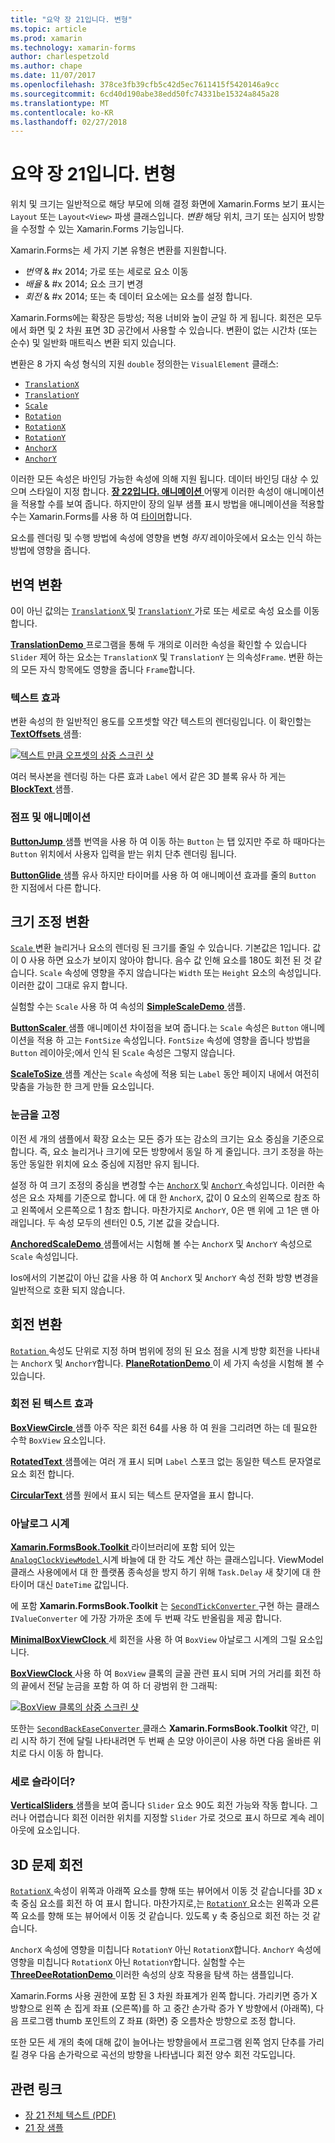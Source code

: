 ```yaml
---
title: "요약 장 21입니다. 변형"
ms.topic: article
ms.prod: xamarin
ms.technology: xamarin-forms
author: charlespetzold
ms.author: chape
ms.date: 11/07/2017
ms.openlocfilehash: 378ce3fb39cfb5c42d5ec7611415f5420146a9cc
ms.sourcegitcommit: 6cd40d190abe38edd50fc74331be15324a845a28
ms.translationtype: MT
ms.contentlocale: ko-KR
ms.lasthandoff: 02/27/2018
---
```

# <a name="summary-of-chapter-21-transforms"></a>요약 장 21입니다. 변형

위치 및 크기는 일반적으로 해당 부모에 의해 결정 화면에 Xamarin.Forms 보기 표시는 `Layout` 또는 `Layout<View>` 파생 클래스입니다. *변환* 해당 위치, 크기 또는 심지어 방향을 수정할 수 있는 Xamarin.Forms 기능입니다.

Xamarin.Forms는 세 가지 기본 유형은 변환를 지원합니다.

- *번역* & #x 2014; 가로 또는 세로로 요소 이동
- *배율* & #x 2014; 요소 크기 변경
- *회전* & #x 2014; 또는 축 데이터 요소에는 요소를 설정 합니다.

Xamarin.Forms에는 확장은 등방성; 적용 너비와 높이 균일 하 게 됩니다. 회전은 모두에서 화면 및 2 차원 표면 3D 공간에서 사용할 수 있습니다. 변환이 없는 시간차 (또는 순수) 및 일반화 매트릭스 변환 되지 있습니다.

변환은 8 가지 속성 형식의 지원 `double` 정의한는 `VisualElement` 클래스:

- [`TranslationX`](https://developer.xamarin.com/api/property/Xamarin.Forms.VisualElement.TranslationX/)
- [`TranslationY`](https://developer.xamarin.com/api/property/Xamarin.Forms.VisualElement.TranslationY/)
- [`Scale`](https://developer.xamarin.com/api/property/Xamarin.Forms.VisualElement.Scale/)
- [`Rotation`](https://developer.xamarin.com/api/property/Xamarin.Forms.VisualElement.Rotation/)
- [`RotationX`](https://developer.xamarin.com/api/property/Xamarin.Forms.VisualElement.RotationX/)
- [`RotationY`](https://developer.xamarin.com/api/property/Xamarin.Forms.VisualElement.RotationY/)
- [`AnchorX`](https://developer.xamarin.com/api/property/Xamarin.Forms.VisualElement.AnchorX/)
- [`AnchorY`](https://developer.xamarin.com/api/property/Xamarin.Forms.VisualElement.AnchorY/)

이러한 모든 속성은 바인딩 가능한 속성에 의해 지원 됩니다. 데이터 바인딩 대상 수 있으며 스타일이 지정 합니다. [**장 22입니다. 애니메이션** ](~/xamarin-forms/creating-mobile-apps-xamarin-forms/summaries/chapter22.md) 어떻게 이러한 속성이 애니메이션을 적용할 수를 보여 줍니다. 하지만이 장의 일부 샘플 표시 방법을 애니메이션을 적용할 수는 Xamarin.Forms를 사용 하 여 [타이머](~/xamarin-forms/platform/device.md#Device_StartTimer)합니다.

요소를 렌더링 및 수행 방법에 속성에 영향을 변형 *하지* 레이아웃에서 요소는 인식 하는 방법에 영향을 줍니다.

## <a name="the-translation-transform"></a>번역 변환

0이 아닌 값의는 [ `TranslationX` ](https://developer.xamarin.com/api/property/Xamarin.Forms.VisualElement.TranslationX/) 및 [ `TranslationY` ](https://developer.xamarin.com/api/property/Xamarin.Forms.VisualElement.TranslationY/) 가로 또는 세로로 속성 요소를 이동 합니다.

[ **TranslationDemo** ](https://github.com/xamarin/xamarin-forms-book-samples/tree/master/Chapter21/TranslationDemo) 프로그램을 통해 두 개의로 이러한 속성을 확인할 수 있습니다 `Slider` 제어 하는 요소는 `TranslationX` 및 `TranslationY` 는 의속성`Frame`. 변환 하는의 모든 자식 항목에도 영향을 줍니다 `Frame`합니다.

### <a name="text-effects"></a>텍스트 효과

변환 속성의 한 일반적인 용도를 오프셋할 약간 텍스트의 렌더링입니다. 이 확인할는 [ **TextOffsets** ](https://github.com/xamarin/xamarin-forms-book-samples/tree/master/Chapter21/TextOffsets) 샘플:

[![텍스트 만큼 오프셋의 삼중 스크린 샷](images/ch21fg03-small.png "텍스트 오프셋")](images/ch21fg03-large.png "텍스트 오프셋")

여러 복사본을 렌더링 하는 다른 효과 `Label` 에서 같은 3D 블록 유사 하 게는 [ **BlockText** ](https://github.com/xamarin/xamarin-forms-book-samples/tree/master/Chapter21/BlockText) 샘플.

### <a name="jumps-and-animations"></a>점프 및 애니메이션

[ **ButtonJump** ](https://github.com/xamarin/xamarin-forms-book-samples/tree/master/Chapter21/ButtonJump) 샘플 번역을 사용 하 여 이동 하는 `Button` 는 탭 있지만 주로 하 때마다는 `Button` 위치에서 사용자 입력을 받는 위치 단추 렌더링 됩니다.

[ **ButtonGlide** ](https://github.com/xamarin/xamarin-forms-book-samples/tree/master/Chapter21/ButtonGlide) 샘플 유사 하지만 타이머를 사용 하 여 애니메이션 효과를 줄의 `Button` 한 지점에서 다른 합니다.

## <a name="the-scale-transform"></a>크기 조정 변환

[ `Scale` ](https://developer.xamarin.com/api/property/Xamarin.Forms.VisualElement.Scale/) 변환 늘리거나 요소의 렌더링 된 크기를 줄일 수 있습니다. 기본값은 1입니다. 값이 0 사용 하면 요소가 보이지 않아야 합니다. 음수 값 인해 요소를 180도 회전 된 것 같습니다. `Scale` 속성에 영향을 주지 않습니다는 `Width` 또는 `Height` 요소의 속성입니다. 이러한 값이 그대로 유지 합니다.

실험할 수는 `Scale` 사용 하 여 속성의 [ **SimpleScaleDemo** ](https://github.com/xamarin/xamarin-forms-book-samples/tree/master/Chapter21/SimpleScaleDemo) 샘플.

[ **ButtonScaler** ](https://github.com/xamarin/xamarin-forms-book-samples/tree/master/Chapter21/ButtonScaler) 샘플 애니메이션 차이점을 보여 줍니다.는 `Scale` 속성은 `Button` 애니메이션을 적용 하 고는 `FontSize` 속성입니다. `FontSize` 속성에 영향을 줍니다 방법을 `Button` 레이아웃;에서 인식 된 `Scale` 속성은 그렇지 않습니다.

[ **ScaleToSize** ](https://github.com/xamarin/xamarin-forms-book-samples/tree/master/Chapter21/ScaleToSize) 샘플 계산는 `Scale` 속성에 적용 되는 `Label` 동안 페이지 내에서 여전히 맞춤을 가능한 한 크게 만들 요소입니다.

### <a name="anchoring-the-scale"></a>눈금을 고정

이전 세 개의 샘플에서 확장 요소는 모든 증가 또는 감소의 크기는 요소 중심을 기준으로 합니다. 즉, 요소 늘리거나 크기에 모든 방향에서 동일 하 게 줄입니다. 크기 조정을 하는 동안 동일한 위치에 요소 중심에 지점만 유지 됩니다.

설정 하 여 크기 조정의 중심을 변경할 수는 [ `AnchorX` ](https://developer.xamarin.com/api/property/Xamarin.Forms.VisualElement.AnchorX/) 및 [ `AnchorY` ](https://developer.xamarin.com/api/property/Xamarin.Forms.VisualElement.AnchorY/) 속성입니다. 이러한 속성은 요소 자체를 기준으로 합니다. 에 대 한 `AnchorX`, 값이 0 요소의 왼쪽으로 참조 하 고 왼쪽에서 오른쪽으로 1 참조 합니다. 마찬가지로 `AnchorY`, 0은 맨 위에 고 1은 맨 아래입니다. 두 속성 모두의 센터인 0.5, 기본 값을 갖습니다.

[ **AnchoredScaleDemo** ](https://github.com/xamarin/xamarin-forms-book-samples/tree/master/Chapter21/AnchoredScaleDemo) 샘플에서는 시험해 볼 수는 `AnchorX` 및 `AnchorY` 속성으로 `Scale` 속성입니다.

Ios에서의 기본값이 아닌 값을 사용 하 여 `AnchorX` 및 `AnchorY` 속성 전화 방향 변경을 일반적으로 호환 되지 않습니다.

## <a name="the-rotation-transform"></a>회전 변환

[ `Rotation` ](https://developer.xamarin.com/api/property/Xamarin.Forms.VisualElement.Rotation/) 속성도 단위로 지정 하며 범위에 정의 된 요소 점을 시계 방향 회전을 나타내는 `AnchorX` 및 `AnchorY`합니다. [ **PlaneRotationDemo** ](https://github.com/xamarin/xamarin-forms-book-samples/tree/master/Chapter21/PlaneRotationDemo) 이 세 가지 속성을 시험해 볼 수 있습니다.

### <a name="rotated-text-effects"></a>회전 된 텍스트 효과

[ **BoxViewCircle** ](https://github.com/xamarin/xamarin-forms-book-samples/tree/master/Chapter21/BoxViewCircle) 샘플 아주 작은 회전 64를 사용 하 여 원을 그리려면 하는 데 필요한 수학 `BoxView` 요소입니다.

[ **RotatedText** ](https://github.com/xamarin/xamarin-forms-book-samples/tree/master/Chapter21/RotatedText) 샘플에는 여러 개 표시 되며 `Label` 스포크 없는 동일한 텍스트 문자열로 요소 회전 합니다.

[ **CircularText** ](https://github.com/xamarin/xamarin-forms-book-samples/tree/master/Chapter21/CircularText) 샘플 원에서 표시 되는 텍스트 문자열을 표시 합니다.

### <a name="an-analog-clock"></a>아날로그 시계

[ **Xamarin.FormsBook.Toolkit** ](https://github.com/xamarin/xamarin-forms-book-samples/tree/master/Libraries/Xamarin.FormsBook.Toolkit) 라이브러리에 포함 되어 있는 [ `AnalogClockViewModel` ](https://github.com/xamarin/xamarin-forms-book-samples/blob/master/Libraries/Xamarin.FormsBook.Toolkit/Xamarin.FormsBook.Toolkit/AnalogClockViewModel.cs) 시계 바늘에 대 한 각도 계산 하는 클래스입니다. ViewModel 클래스 사용에에서 대 한 플랫폼 종속성을 방지 하기 위해 `Task.Delay` 새 찾기에 대 한 타이머 대신 `DateTime` 값입니다.

에 포함 **Xamarin.FormsBook.Toolkit** 는 [ `SecondTickConverter` ](https://github.com/xamarin/xamarin-forms-book-samples/blob/master/Libraries/Xamarin.FormsBook.Toolkit/Xamarin.FormsBook.Toolkit/SecondTickConverter.cs) 구현 하는 클래스 `IValueConverter` 에 가장 가까운 초에 두 번째 각도 반올림을 제공 합니다.

[ **MinimalBoxViewClock** ](https://github.com/xamarin/xamarin-forms-book-samples/tree/master/Chapter21/MinimalBoxViewClock) 세 회전을 사용 하 여 `BoxView` 아날로그 시계의 그릴 요소입니다.

[ **BoxViewClock** ](https://github.com/xamarin/xamarin-forms-book-samples/tree/master/Chapter21/BoxViewClock) 사용 하 여 `BoxView` 클록의 글꼴 관련 표시 되며 거의 거리를 회전 하의 끝에서 전달 눈금을 포함 하 여 하 더 광범위 한 그래픽:

[![BoxView 클록의 삼중 스크린 샷](images/ch21fg17-small.png "아날로그 시계")](images/ch21fg17-large.png "아날로그 시계 모양")

또한는 [ `SecondBackEaseConverter` ](https://github.com/xamarin/xamarin-forms-book-samples/blob/master/Libraries/Xamarin.FormsBook.Toolkit/Xamarin.FormsBook.Toolkit/SecondBackEaseConverter.cs) 클래스 **Xamarin.FormsBook.Toolkit** 약간, 미리 시작 하기 전에 달릴 나타내려면 두 번째 손 모양 아이콘이 사용 하면 다음 올바른 위치로 다시 이동 하 합니다.

### <a name="vertical-sliders"></a>세로 슬라이더?

[ **VerticalSliders** ](https://github.com/xamarin/xamarin-forms-book-samples/tree/master/Chapter21/VerticalSliders) 샘플을 보여 줍니다 `Slider` 요소 90도 회전 가능와 작동 합니다. 그러나 어렵습니다 회전 이러한 위치를 지정할 `Slider` 가로 것으로 표시 하므로 계속 레이아웃에 요소입니다.

## <a name="3d-ish-rotations"></a>3D 문제 회전

[ `RotationX` ](https://developer.xamarin.com/api/property/Xamarin.Forms.VisualElement.RotationX/) 속성이 위쪽과 아래쪽 요소를 향해 또는 뷰어에서 이동 것 같습니다를 3D x 축 중심 요소를 회전 하 여 표시 합니다. 마찬가지로,는 [ `RotationY` ](https://developer.xamarin.com/api/property/Xamarin.Forms.VisualElement.RotationY/) 요소는 왼쪽과 오른쪽 요소를 향해 또는 뷰어에서 이동 것 같습니다. 있도록 y 축 중심으로 회전 하는 것 같습니다.

`AnchorX` 속성에 영향을 미칩니다 `RotationY` 아닌 `RotationX`합니다. `AnchorY` 속성에 영향을 미칩니다 `RotationX` 아닌 `RotationY`합니다. 실험할 수는 [ **ThreeDeeRotationDemo** ](https://github.com/xamarin/xamarin-forms-book-samples/tree/master/Chapter21/ThreeDeeRotationDemo) 이러한 속성의 상호 작용을 탐색 하는 샘플입니다.

Xamarin.Forms 사용 권한에 포함 된 3 차원 좌표계가 왼쪽 합니다. 가리키면 증가 X 방향으로 왼쪽 손 집게 좌표 (오른쪽)를 하 고 중간 손가락 증가 Y 방향에서 (아래쪽), 다음 프로그램 thumb 포인트의 Z 좌표 (화면) 중 오름차순 방향으로 조정 합니다.

또한 모든 세 개의 축에 대해 값이 늘어나는 방향을에서 프로그램 왼쪽 엄지 단추를 가리킬 경우 다음 손가락으로 곡선의 방향을 나타냅니다 회전 양수 회전 각도입니다.



## <a name="related-links"></a>관련 링크

- [장 21 전체 텍스트 (PDF)](https://download.xamarin.com/developer/xamarin-forms-book/XamarinFormsBook-Ch21-Apr2016.pdf)
- [21 장 샘플](https://github.com/xamarin/xamarin-forms-book-samples/tree/master/Chapter21)
